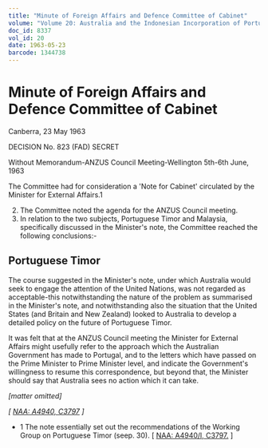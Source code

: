 ```yaml
---
title: "Minute of Foreign Affairs and Defence Committee of Cabinet"
volume: "Volume 20: Australia and the Indonesian Incorporation of Portuguese Timor, 1974-1976"
doc_id: 8337
vol_id: 20
date: 1963-05-23
barcode: 1344738
---
```


# Minute of Foreign Affairs and Defence Committee of Cabinet

Canberra, 23 May 1963

DECISION No. 823 (FAD) SECRET

Without Memorandum-ANZUS Council Meeting-Wellington 5th-6th June, 1963

The Committee had for consideration a 'Note for Cabinet' circulated by the Minister for External Affairs.1

  2. The Committee noted the agenda for the ANZUS Council meeting.
  3. In relation to the two subjects, Portuguese Timor and Malaysia, specifically discussed in the Minister's note, the Committee reached the following conclusions:-



## Portuguese Timor

The course suggested in the Minister's note, under which Australia would seek to engage the attention of the United Nations, was not regarded as acceptable-this notwithstanding the nature of the problem as summarised in the Minister's note, and notwithstanding also the situation that the United States (and Britain and New Zealand) looked to Australia to develop a detailed policy on the future of Portuguese Timor.

It was felt that at the ANZUS Council meeting the Minister for External Affairs might usefully refer to the approach which the Australian Government has made to Portugal, and to the letters which have passed on the Prime Minister to Prime Minister level, and indicate the Government's willingness to resume this correspondence, but beyond that, the Minister should say that Australia sees no action which it can take.

_[matter omitted]_

_[ [NAA: A4940, C3797](http://www.naa.gov.au/cgi-bin/Search?O=I&Number=1344738) ]_

  * 1 The note essentially set out the recommendations of the Working Group on Portuguese Timor (seep. 30). [ [NAA: A4940/l, C3797.](http://www.naa.gov.au/cgi-bin/Search?O=I&Number=1344738) ] 


